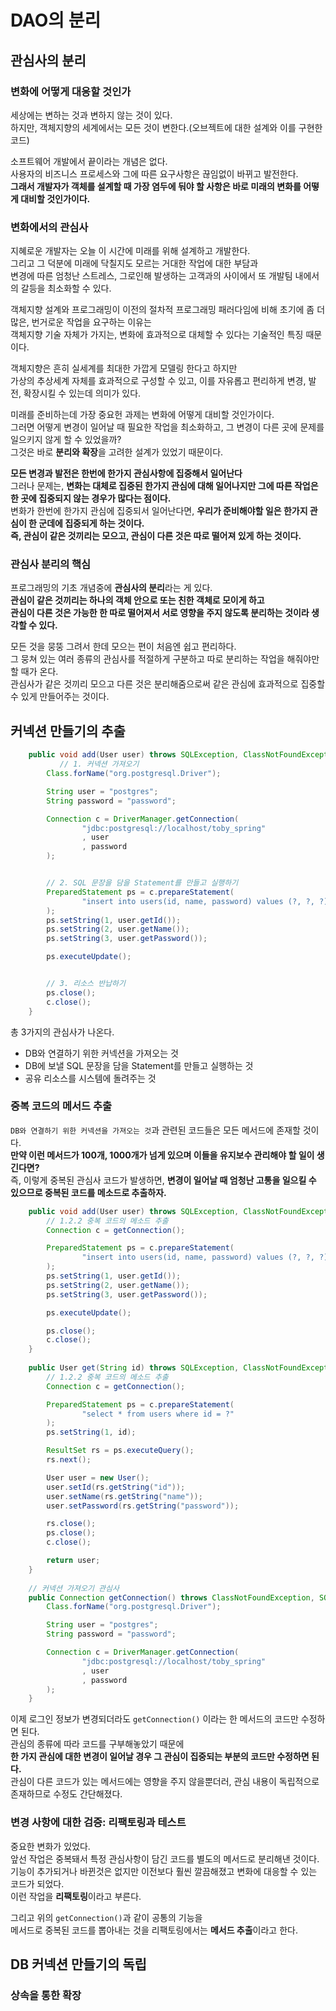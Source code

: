 # DAO의 분리 
## 관심사의 분리 
### 변화에 어떻게 대응할 것인가 
세상에는 변하는 것과 변하지 않는 것이 있다.    
하지만, 객체지향의 세계에서는 모든 것이 변한다.(오브젝트에 대한 설계와 이를 구현한 코드)    
 
소프트웨어 개발에서 끝이라는 개념은 없다.    
사용자의 비즈니스 프로세스와 그에 따른 요구사항은 끊임없이 바뀌고 발전한다.   
**그래서 개발자가 객체를 설계할 때 가장 염두에 둬야 할 사항은 바로 미래의 변화를 어떻게 대비할 것인가이다.**     

### 변화에서의 관심사

지혜로운 개발자는 오늘 이 시간에 미래를 위해 설계하고 개발한다.     
그리고 그 덕분에 미래에 닥칠지도 모르는 거대한 작업에 대한 부담과     
변경에 따른 엄청난 스트레스, 그로인해 발생하는 고객과의 사이에서 또 개발팀 내에서의 갈등을 최소화할 수 있다. 
  
객체지향 설계와 프로그래밍이 이전의 절차적 프로그래밍 패러다임에 비해 초기에 좀 더 많은, 번거로운 작업을 요구하는 이유는       
객체지향 기술 자체가 가지는, 변화에 효과적으로 대체할 수 있다는 기술적인 특징 때문이다.     
  
객체지향은 흔히 실세계를 최대한 가깝게 모델링 한다고 하지만  
가상의 추상세계 자체를 효과적으로 구성할 수 있고, 이를 자유롭고 편리하게 변경, 발전, 확장시킬 수 있는데 의미가 있다.   
 
미래를 준비하는데 가장 중요헌 과제는 변화에 어떻게 대비할 것인가이다.    
그러면 어떻게 변경이 일어날 때 필요한 작업을 최소화하고, 그 변경이 다른 곳에 문제를 일으키지 않게 할 수 있었을까?     
그것은 바로 **분리와 확장**을 고려한 설계가 있었기 때문이다.  

**모든 변경과 발전은 한번에 한가지 관심사항에 집중해서 일어난다**   
그러나 문제는, **변화는 대체로 집중된 한가지 관심에 대해 일어나지만 그에 따른 작업은 한 곳에 집중되지 않는 경우가 많다는 점이다.**   
변화가 한번에 한가지 관심에 집중되서 일어난다면, **우리가 준비해야할 일은 한가지 관심이 한 군데에 집중되게 하는 것이다.**     
**즉, 관심이 같은 것끼리는 모으고, 관심이 다른 것은 따로 떨어져 있게 하는 것이다.**   

### 관심사 분리의 핵심  

프로그래밍의 기초 개념중에 **관심사의 분리**라는 게 있다.      
**관심이 같은 것끼리는 하나의 객체 안으로 또는 친한 객체로 모이게 하고       
관심이 다른 것은 가능한 한 따로 떨어져서 서로 영향을 주지 않도록 분리하는 것이라 생각할 수 있다.**     
   
모든 것을 뭉뚱 그려서 한데 모으는 편이 처음엔 쉽고 편리하다.     
그 뭉쳐 있는 여러 종류의 관심사를 적절하게 구분하고 따로 분리하는 작업을 해줘야만 할 때가 온다.      
관심사가 같은 것끼리 모으고 다른 것은 분리해줌으로써 같은 관심에 효과적으로 집중할 수 있게 만들어주는 것이다.   

## 커넥션 만들기의 추출 

```java
    public void add(User user) throws SQLException, ClassNotFoundException {
    	   // 1. 커넥션 가져오기
        Class.forName("org.postgresql.Driver");

        String user = "postgres";
        String password = "password";

        Connection c = DriverManager.getConnection(
                "jdbc:postgresql://localhost/toby_spring"
                , user
                , password
        );


        // 2. SQL 문장을 담을 Statement를 만들고 실행하기
        PreparedStatement ps = c.prepareStatement(
                "insert into users(id, name, password) values (?, ?, ?)"
        );
        ps.setString(1, user.getId());
        ps.setString(2, user.getName());
        ps.setString(3, user.getPassword());

        ps.executeUpdate();


        // 3. 리소스 반납하기
        ps.close();
        c.close();
    }
```   
총 3가지의 관심사가 나온다.

* DB와 연결하기 위한 커넥션을 가져오는 것
* DB에 보낼 SQL 문장을 담을 Statement를 만들고 실행하는 것
* 공유 리소스를 시스템에 돌려주는 것

### 중복 코드의 메서드 추출 
     
`DB와 연결하기 위한 커넥션을 가져오는 것`과 관련된 코드들은 모든 메서드에 존재할 것이다.         
**만약 이런 메서드가 100개, 1000개가 넘게 있으며 이들을 유지보수 관리해야 할 일이 생긴다면?**        
즉, 이렇게 중복된 관심사 코드가 발생하면, **변경이 일어날 때 엄청난 고통을 일으킬 수 있으므로 중복된 코드를 메소드로 추출하자.**  

```java
    public void add(User user) throws SQLException, ClassNotFoundException {
        // 1.2.2 중복 코드의 메소드 추출
        Connection c = getConnection();

        PreparedStatement ps = c.prepareStatement(
                "insert into users(id, name, password) values (?, ?, ?)"
        );
        ps.setString(1, user.getId());
        ps.setString(2, user.getName());
        ps.setString(3, user.getPassword());

        ps.executeUpdate();

        ps.close();
        c.close();
    }
    
    public User get(String id) throws SQLException, ClassNotFoundException {
        // 1.2.2 중복 코드의 메소드 추출
        Connection c = getConnection();

        PreparedStatement ps = c.prepareStatement(
                "select * from users where id = ?"
        );
        ps.setString(1, id);

        ResultSet rs = ps.executeQuery();
        rs.next();

        User user = new User();
        user.setId(rs.getString("id"));
        user.setName(rs.getString("name"));
        user.setPassword(rs.getString("password"));

        rs.close();
        ps.close();
        c.close();

        return user;
    }
    
    // 커넥션 가져오기 관심사
    public Connection getConnection() throws ClassNotFoundException, SQLException {
        Class.forName("org.postgresql.Driver");

        String user = "postgres";
        String password = "password";

        Connection c = DriverManager.getConnection(
                "jdbc:postgresql://localhost/toby_spring"
                , user
                , password
        );
    }
```
    
이제 로그인 정보가 변경되더라도 `getConnection()` 이라는 한 메서드의 코드만 수정하면 된다.          
관심의 종류에 따라 코드를 구부해놓았기 때문에       
**한 가지 관심에 대한 변경이 일어날 경우 그 관심이 집중되는 부분의 코드만 수정하면 된다.**      
관심이 다른 코드가 있는 메서드에는 영향을 주지 않을뿐더러, 관심 내용이 독립적으로 존재하므로 수정도 간단해졌다.   

### 변경 사항에 대한 검증: 리팩토링과 테스트 
 
중요한 변화가 있었다.      
앞선 작업은 중복돼서 특정 관심사항이 담긴 코드를 별도의 메서드로 분리해낸 것이다.      
기능이 추가되거나 바뀐것은 없지만 이전보다 훨씬 깔끔해졌고 변화에 대응할 수 있는 코드가 되었다.      
이런 작업을 **리팩토링**이라고 부른다.    
   
그리고 위의 `getConnection()`과 같이 공통의 기능을      
메서드로 중복된 코드를 뽑아내는 것을 리팩토링에서는 **메서드 추출**이라고 한다.      

## DB 커넥션 만들기의 독립 
### 상속을 통한 확장 








